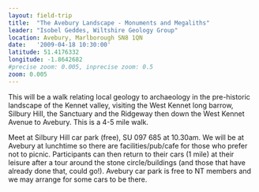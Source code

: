 ```yaml
---
layout: field-trip
title:  "The Avebury Landscape - Monuments and Megaliths"
leader: "Isobel Geddes, Wiltshire Geology Group"
location: Avebury, Marlborough SN8 1QN
date:   '2009-04-18 10:30:00'
latitude: 51.4176332
longitude: -1.8642682
#precise zoom: 0.005, inprecise zoom: 0.5
zoom: 0.005
---
```

This will be a walk relating local geology to archaeology in the pre-historic landscape of the Kennet valley, visiting the West Kennet long barrow, Silbury Hill, the Sanctuary and the Ridgeway then down the West Kennet Avenue to Avebury. This is a 4-5 mile walk.

Meet at Silbury Hill car park (free), SU 097 685 at 10.30am. We will be at Avebury at lunchtime so there are facilities/pub/cafe for those who prefer not to picnic. Participants can then return to their cars (1 mile) at their leisure after a tour around the stone circle/buildings (and those that have already done that, could go!). Avebury car park is free to NT members and we may arrange for some cars to be there.